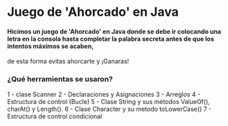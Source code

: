 # Juego de 'Ahorcado' en Java  
#### Hicimos un juego de 'Ahorcado' en Java donde se debe ir colocando una letra en la consola hasta completar la palabra secreta antes de que los intentos máximos se acaben,
de esta forma evitas ahorcarte y ¡Ganaras! 

### ¿Qué herramientas se usaron?
1 - clase Scanner 
2 - Declaraciones y Asignaciones
3 - Arreglos 
4 - Estructura de control (Bucle)
5 - Clase String y sus métodos ValueOf(), charAt() y Length().
6 - Clase Character y su metodo toLowerCase()
7 - Estructura de control condicional
